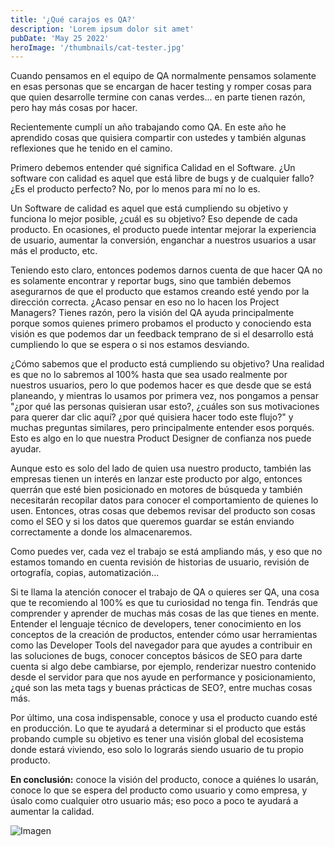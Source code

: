 ```yaml
---
title: '¿Qué carajos es QA?'
description: 'Lorem ipsum dolor sit amet'
pubDate: 'May 25 2022'
heroImage: '/thumbnails/cat-tester.jpg'
---
```


Cuando pensamos en el equipo de QA normalmente pensamos solamente en esas personas que se encargan de hacer testing y romper cosas para que quien desarrolle termine con canas verdes... en parte tienen razón, pero hay más cosas por hacer.

Recientemente cumplí un año trabajando como QA. En este año he aprendido cosas que quisiera compartir con ustedes y también algunas reflexiones que he tenido en el camino.

Primero debemos entender qué significa Calidad en el Software. ¿Un software con calidad es aquel que está libre de bugs y de cualquier fallo? ¿Es el producto perfecto? No, por lo menos para mí no lo es.

Un Software de calidad es aquel que está cumpliendo su objetivo y funciona lo mejor posible, ¿cuál es su objetivo? Eso depende de cada producto. En ocasiones, el producto puede intentar mejorar la experiencia de usuario, aumentar la conversión, enganchar a nuestros usuarios a usar más el producto, etc.

Teniendo esto claro, entonces podemos darnos cuenta de que hacer QA no es solamente encontrar y reportar bugs, sino que también debemos asegurarnos de que el producto que estamos creando esté yendo por la dirección correcta. ¿Acaso pensar en eso no lo hacen los Project Managers? Tienes razón, pero la visión del QA ayuda principalmente porque somos quienes primero probamos el producto y conociendo esta visión es que podemos dar un feedback temprano de si el desarrollo está cumpliendo lo que se espera o si nos estamos desviando.

¿Cómo sabemos que el producto está cumpliendo su objetivo? Una realidad es que no lo sabremos al 100% hasta que sea usado realmente por nuestros usuarios, pero lo que podemos hacer es que desde que se está planeando, y mientras lo usamos por primera vez, nos pongamos a pensar "¿por qué las personas quisieran usar esto?, ¿cuáles son sus motivaciones para querer dar clic aquí? ¿por qué quisiera hacer todo este flujo?" y muchas preguntas similares, pero principalmente entender esos porqués. Esto es algo en lo que nuestra Product Designer de confianza nos puede ayudar.

Aunque esto es solo del lado de quien usa nuestro producto, también las empresas tienen un interés en lanzar este producto por algo, entonces querrán que esté bien posicionado en motores de búsqueda y también necesitarán recopilar datos para conocer el comportamiento de quienes lo usen. Entonces, otras cosas que debemos revisar del producto son cosas como el SEO y si los datos que queremos guardar se están enviando correctamente a donde los almacenaremos.

Como puedes ver, cada vez el trabajo se está ampliando más, y eso que no estamos tomando en cuenta revisión de historias de usuario, revisión de ortografía, copias, automatización...

Si te llama la atención conocer el trabajo de QA o quieres ser QA, una cosa que te recomiendo al 100% es que tu curiosidad no tenga fin. Tendrás que comprender y aprender de muchas más cosas de las que tienes en mente. Entender el lenguaje técnico de developers, tener conocimiento en los conceptos de la creación de productos, entender cómo usar herramientas como las Developer Tools del navegador para que ayudes a contribuir en las soluciones de bugs, conocer conceptos básicos de SEO para darte cuenta si algo debe cambiarse, por ejemplo, renderizar nuestro contenido desde el servidor para que nos ayude en performance y posicionamiento, ¿qué son las meta tags y buenas prácticas de SEO?, entre muchas cosas más.

Por último, una cosa indispensable, conoce y usa el producto cuando esté en producción. Lo que te ayudará a determinar si el producto que estás probando cumple su objetivo es tener una visión global del ecosistema donde estará viviendo, eso solo lo lograrás siendo usuario de tu propio producto.

**En conclusión:** conoce la visión del producto, conoce a quiénes lo usarán, conoce lo que se espera del producto como usuario y como empresa, y úsalo como cualquier otro usuario más; eso poco a poco te ayudará a aumentar la calidad.

![Imagen](https://luisliradev.azureedge.net/blog/2022/5/26439_istockphoto-497653044-612x612.jpeg)
